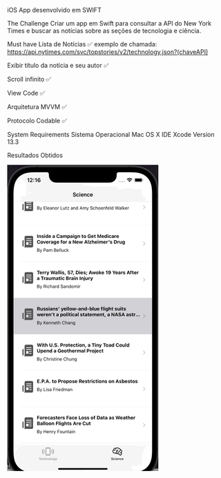 iOS App desenvolvido em SWIFT

The Challenge
Criar um app em Swift para consultar a API do New York Times e buscar as notícias sobre as seções de tecnologia e ciência.

Must have
Lista de Notícias ✅ exemplo de chamada: https://api.nytimes.com/svc/topstories/v2/technology.json?(chaveAPI)

Exibir título da notícia e seu autor ✅

Scroll infinito ✅

View Code ✅

Arquitetura MVVM ✅

Protocolo Codable ✅

System Requirements
Sistema Operacional Mac OS X
IDE Xcode Version 13.3

Resultados Obtidos

![](nytgif.gif)
